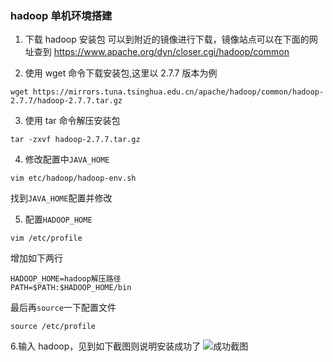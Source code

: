 ### hadoop 单机环境搭建

1. 下载 hadoop 安装包
   可以到附近的镜像进行下载，镜像站点可以在下面的网址查到
   https://www.apache.org/dyn/closer.cgi/hadoop/common

2. 使用 wget 命令下载安装包,这里以 2.7.7 版本为例

```
wget https://mirrors.tuna.tsinghua.edu.cn/apache/hadoop/common/hadoop-2.7.7/hadoop-2.7.7.tar.gz
```

3. 使用 tar 命令解压安装包

```
tar -zxvf hadoop-2.7.7.tar.gz
```

4. 修改配置中`JAVA_HOME`

```
vim etc/hadoop/hadoop-env.sh
```

找到`JAVA_HOME`配置并修改

5. 配置`HADOOP_HOME`

```
vim /etc/profile
```

增加如下两行

```
HADOOP_HOME=hadoop解压路径
PATH=$PATH:$HADOOP_HOME/bin
```

最后再`source`一下配置文件

```
source /etc/profile
```

6.输入 hadoop，见到如下截图则说明安装成功了
![成功截图](https://github.com/LiamLin07/make-environment/img/hadoop/hadoop_success.png)
